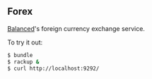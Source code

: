 ## Forex

[Balanced](http://balancedpayments.com)'s foreign currency exchange service.

To try it out:

```bash
$ bundle
$ rackup &
$ curl http://localhost:9292/
```
